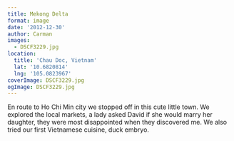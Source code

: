 ```yaml
---
title: Mekong Delta
format: image
date: '2012-12-30'
author: Carman
images:
  - DSCF3229.jpg
location:
  title: 'Chau Doc, Vietnam'
  lat: '10.6820814'
  lng: '105.0823967'
coverImage: DSCF3229.jpg
ogImage: DSCF3229.jpg
---
```


En route to Ho Chi Min city we stopped off in this cute little town. We explored the local markets, a lady asked David if she would marry her daughter, they were most disappointed when they discovered me. We also tried our first Vietnamese cuisine, duck embryo.
